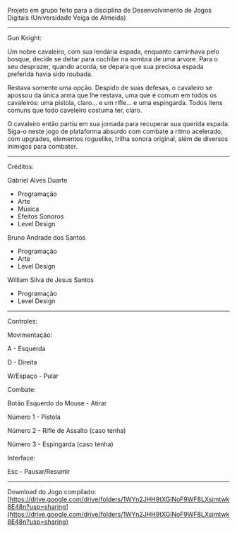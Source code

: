 Projeto em grupo feito para a disciplina de Desenvolvimento de Jogos Digitais (Universidade Veiga de Almeida)

---------------------------------------------

Gun Knight:

Um nobre cavaleiro, com sua lendária espada, enquanto caminhava pelo bosque, decide se deitar para cochilar na sombra de uma árvore. Para o seu desprazer, quando acorda, se depara que sua preciosa espada preferida havia sido roubada.

Restava somente uma opção. Despido de suas defesas, o cavaleiro se apossou da única arma que lhe restava, uma que é comum em todos os cavaleiros: uma pistola, claro... e um rifle... e uma espingarda. Todos itens comuns que todo caveleiro costuma ter, claro.

O cavaleiro então partiu em sua jornada para recuperar sua querida espada. Siga-o neste jogo de plataforma absurdo com combate a ritmo acelerado, com upgrades, elementos roguelike, trilha sonora original, além de diversos inimigos para combater.

---------------------------------------------

Créditos:

Gabriel Alves Duarte
- Programação
- Arte
- Música
- Efeitos Sonoros
- Level Design

Bruno Andrade dos Santos
- Programação
- Arte
- Level Design

William Silva de Jesus Santos
- Programação
- Level Design

---------------------------------------------

Controles:

Movimentação:

A - Esquerda

D - Direita

W/Espaço - Pular

Combate:

Botão Esquerdo do Mouse - Atirar

Número 1 - Pistola

Número 2 - Rifle de Assalto (caso tenha)

Número 3 - Espingarda (caso tenha)

Interface:

Esc - Pausar/Resumir

---------------------------------------------

Download do Jogo compilado: [https://drive.google.com/drive/folders/1WYn2JHH9tXGiNoF9WF8LXsimtwk8E48n?usp=sharing](https://drive.google.com/drive/folders/1WYn2JHH9tXGiNoF9WF8LXsimtwk8E48n?usp=sharing)
